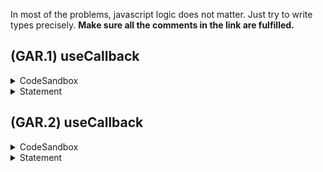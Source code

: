 In most of the problems, javascript logic does not matter. Just try to write types precisely.
**Make sure all the comments in the link are fulfilled.**

## (GAR.1) useCallback
<details>
  <summary>CodeSandbox</summary>

https://codesandbox.io/s/gar1-eh8fv?file=/src/index.ts
</details>

<details>
  <summary>Statement</summary>

Write function `getArrayOf` which will return array of given element.    
</details>


## (GAR.2) useCallback
<details>
  <summary>CodeSandbox</summary>

https://codesandbox.io/s/gar2-0z3s9?file=/src/index.ts
</details>

<details>
  <summary>Statement</summary>

Write function `getElementOfArr` which will return randrom element of the given array.    

</details>

